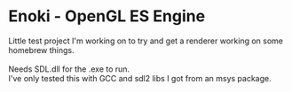 # Enoki - OpenGL ES Engine

Little test project I'm working on to try and get a renderer working on some homebrew things.\
\
Needs SDL.dll for the .exe to run.\
I've only tested this with GCC and sdl2 libs I got from an msys package.
